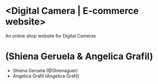 # <Digital Camera | E-commerce website>

An online shop website for Digital Cameras
  
# <Members> (Shiena Geruela & Angelica Grafil)
  * Shiena Geruela (@Shienaguer)
  *  Angelica Grafil (Angelica Grafil)
   
